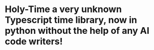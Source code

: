 # Holy-Time a very unknown Typescript time library, now in python without the help of any AI code writers!